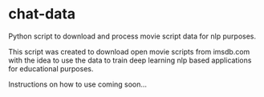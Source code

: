 # chat-data
Python script to download and process movie script data for nlp purposes.

This script was created to download open movie scripts from imsdb.com with the idea to use the data to train deep learning nlp based applications for educational purposes.

Instructions on how to use coming soon...

